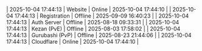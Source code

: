 | 2025-10-04 17:44:13 | Website | Online | 2025-10-04 17:44:10 |
| 2025-10-04 17:44:13 | Registration | Offline | 2025-09-09 16:40:23 |
| 2025-10-04 17:44:13 | Auth Server | Offline | 2025-08-18 09:33:31 |
| 2025-10-04 17:44:13 | Kezan (PvE) | Offline | 2025-08-03 17:58:02 |
| 2025-10-04 17:44:13 | Gurubashi (PvP) | Offline | 2025-08-23 21:44:06 |
| 2025-10-04 17:44:13 | Cloudflare | Online | 2025-10-04 17:44:10 |
